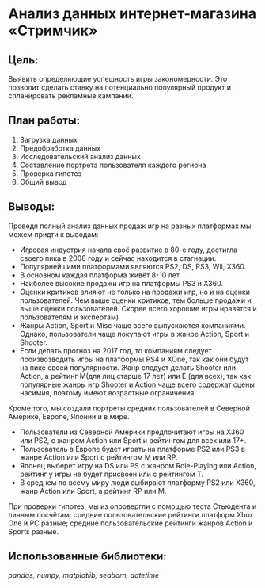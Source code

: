 # Анализ данных интернет-магазина «Стримчик»

## **Цель:**
Выявить определяющие успешность игры закономерности. Это позволит сделать ставку на потенциально популярный продукт и спланировать рекламные кампании.

## **План работы:**
1. Загрузка данных 
2. Предобработка данных
3. Исследовательский анализ данных
4. Составление портрета пользователя каждого региона
5. Проверка гипотез
6. Общий вывод

## **Выводы:**

Проведя полный анализ данных продаж игр на разных платформах мы можем придти к выводам:

- Игровая индустрия начала своё развитие в 80-е году, достигла своего пика в 2008 году и сейчас находится в стагнации.
- Популярнейшими платформами являются PS2, DS, PS3, Wii, X360.
- В основном каждая платформа живёт 8-10 лет.
- Наиболее высокие продажи игр на платформы PS3 и X360.
- Оценки критиков влияют не только на продажи игр, но и на оценки пользователей. Чем выше оценки критиков, тем больше продажи и выше оценки пользователей. Скорее всего хорошие игры нравятся и пользователям и экспертам)
- Жанры Action, Sport и Misc чаще всего выпускаются компаниями. Однако, пользователи чаще покупают игры в жанре Action, Sport и Shooter.
- Если делать прогноз на 2017 год, то компаниям следует произвозводить игры на платформы PS4 и XOne, так как они будут на пике своей популярности. Жанр следует делать Shooter или Action, а рейтинг M(для лиц старше 17 лет) или E (для всех), так как популярные жанры игр Shooter и Action чаще всего содержат сцены насимия, поэтому имеют возрастные ограничения.

Кроме того, мы создали портреты средних пользователей в Северной Америке, Европе, Японии и в мире.

- Пользователи из Северной Америки предпочитают игры на X360 или PS2, с жанром Action или Sport и рейтингом для всех или 17+.
- Пользователь в Европе будет играть на платформе PS2 или PS3 в жанре Action или Sport с рейтингом M или RP.
- Японец выберет игру на DS или PS с жанром Role-Playing или Action, рейтинг у игры не будет присвоен или с рейтингом T.
- В среднем по всему миру люди выбирают платформу PS2 или X360, жанр Action или Sport, а рейтинг RP или M.

При проверки гипотез, мы из опровергли с помощью теста Стьюдента и личным посчётам: средние пользовательские рейтинги платформ Xbox One и PC разные; средние пользовательские рейтинги жанров Action и Sports разные.
## **Использованные библиотеки:**
*pandas, numpy, matplotlib, seaborn, datetime*
